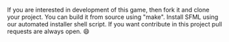 If you are interested in development of this game, then fork it and clone your project. 
You can build it from source using "make". Install SFML using our automated installer shell script. 
If you want contribute in this project pull requests are always open. :smile:

